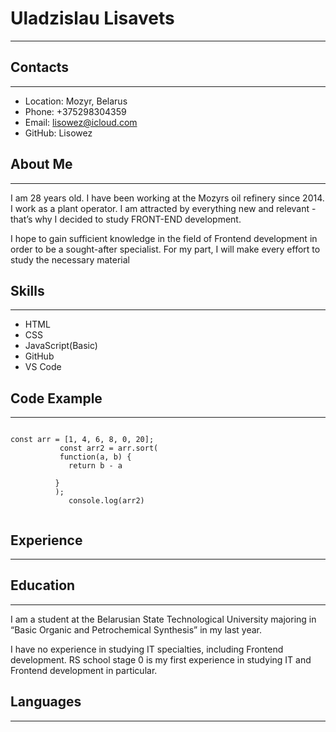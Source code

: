 # Uladzislau Lisavets

---

## Contacts

***

+ Location: Mozyr, Belarus
+ Phone: +375298304359
+ Email: lisowez@icloud.com
+ GitHub: Lisowez

## About Me

***

I am 28 years old. I have been working at the Mozyrs oil refinery since 2014. I work as a plant operator. I am attracted by everything new and relevant - that’s why I decided to study FRONT-END development. 

I hope to gain sufficient knowledge in the field of Frontend development in order to be a sought-after specialist. For my part, I will make every effort to study the necessary material


## Skills

***

- HTML
- CSS
- JavaScript(Basic)
- GitHub
- VS Code

## Code Example

***

```

const arr = [1, 4, 6, 8, 0, 20];
           const arr2 = arr.sort(
           function(a, b) {
             return b - a
  
          }
          );
             console.log(arr2)


```

## Experience

***

## Education

***
I am a student at the Belarusian State Technological University majoring in “Basic Organic and Petrochemical Synthesis” in my last year. 

I have no experience in studying IT specialties, including Frontend development. RS school stage 0 is my first experience in studying IT and Frontend development in particular. 


## Languages

***

